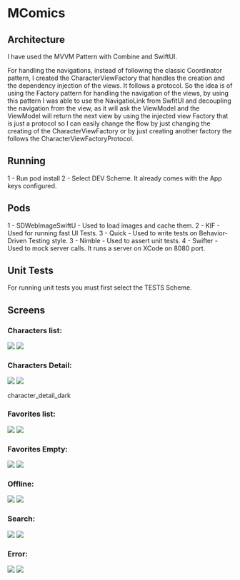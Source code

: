 # MComics

## Architecture 
I have used the MVVM Pattern with Combine and SwiftUI. 

For handling the navigations, instead of following the classic Coordinator pattern, I created the CharacterViewFactory that handles the creation and the dependency injection of the views. It follows a protocol. So the idea is of using the Factory pattern for handling the navigation of the views, by using this pattern I was able to use the NavigatioLink from SwfitUI and decoupling the navigation from the view, as it will ask the ViewModel and the ViewModel will return the next view by using the injected view Factory that is just a protocol so I can easily change the flow by just changing the creating of the CharacterViewFactory or by just creating another factory the follows the CharacterViewFactoryProtocol.


## Running 

1 - Run pod install 
2 - Select DEV Scheme. It already comes with the App keys configured. 

## Pods

1 -  SDWebImageSwiftU - Used to load images and cache them. 
2 -  KIF - Used for running fast UI Tests. 
3 -  Quick - Used to write tests on Behavior-Driven Testing style. 
3 -  Nimble - Used to assert unit tests. 
4 -  Swifter - Used to mock server calls. It runs a server on XCode on 8080 port. 

## Unit Tests
For running unit tests you must first select the TESTS Scheme. 

## Screens

### Characters list: 
![](Screens/characters_list_light.jpg)
![](Screens/characters_list_dark.jpg)

### Characters Detail: 
![](Screens/character_detail_light.jpg)
![](Screens/character_detail_dark.jpg)

character_detail_dark
### Favorites list: 
![](Screens/favorites_characters_list_light.jpg)
![](Screens/favorites_characters_list_dark.jpg)

### Favorites Empty: 
![](Screens/no_favorite_characters_light.jpg)
![](Screens/no_favorite_characters_dark.jpg)

### Offline: 
![](Screens/offline_dark.jpg)
![](Screens/offline_light.jpg)

### Search: 
![](Screens/search_light.jpg)
![](Screens/search_dark.jpg)

### Error: 
![](Screens/error_light.jpg)
![](Screens/error_dark.jpg)

